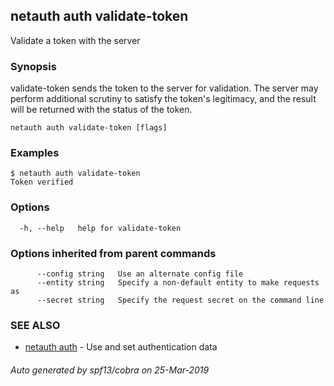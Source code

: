 ## netauth auth validate-token

Validate a token with the server

### Synopsis



validate-token sends the token to the server for validation.  The
server may perform additional scrutiny to satisfy the token's
legitimacy, and the result will be returned with the status of the
token.

```
netauth auth validate-token [flags]
```

### Examples

```
$ netauth auth validate-token
Token verified
```

### Options

```
  -h, --help   help for validate-token
```

### Options inherited from parent commands

```
      --config string   Use an alternate config file
      --entity string   Specify a non-default entity to make requests as
      --secret string   Specify the request secret on the command line
```

### SEE ALSO

* [netauth auth](netauth_auth.md)	 - Use and set authentication data

###### Auto generated by spf13/cobra on 25-Mar-2019
